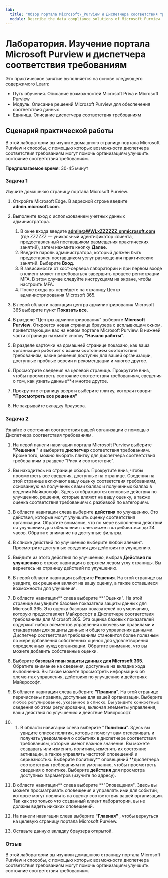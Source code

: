 ```yaml
---
lab:
  title: "Обзор портала Microsoft\_Purview и Диспетчера соответствия требованиям"
  module: Describe the data compliance solutions of Microsoft Purview
---
```


# Лаборатория. Изучение портала Microsoft Purview и диспетчера соответствия требованиям

Это практическое занятие выполняется на основе следующего содержимого Learn:

- Путь обучения. Описание возможностей Microsoft Priva и Microsoft Purview
- Модуль: Описание решений Microsoft Purview для обеспечения соответствия данных
- Единица. Описание диспетчера соответствия требованиям

## Сценарий практической работы

В этой лаборатории вы изучите домашнюю страницу портала Microsoft Purview и способы, с помощью которых возможности диспетчера соответствия требованиям могут помочь организациям улучшить состояние соответствия требованиям.

**Предполагаемое время**: 30-45 минут

### Задача 1

Изучите домашнюю страницу портала Microsoft Purview.

1. Откройте Microsoft Edge. В адресной строке введите **admin.microsoft.com**.
1. Выполните вход с использованием учетных данных администратора.
    1. В окне входа введите **admin@WWLxZZZZZZ.onmicrosoft.com** (где ZZZZZZ — уникальный идентификатор клиента, предоставленный поставщиком размещения практических занятий), затем нажмите кнопку **Далее**.
    1. Введите пароль администратора, который должен быть предоставлен поставщиком услуг размещения практических занятий. Выберите **Вход.**
    1. В зависимости от хост-сервера лаборатории и при первом входе в клиент может потребоваться завершить процесс регистрации MFA. В этом случае следуйте инструкциям на экране, чтобы настроить MFA.
    1. После входа вы перейдете на страницу Центр администрирования Microsoft 365.

1. В левой области навигации центра администрирования Microsoft 365 выберите пункт **Показать все**.

1. В разделе "Центры администрирования" выберите **Microsoft Purview**.  Откроется новая страница браузера с всплывющим окном, приветствующим вас на новом портале Microsoft Purview. В нижней части страницы нажмите кнопку **"Начало работы**".

1. В разделе карточки на домашней странице показано, как ваша организация работает с вашим состоянием соответствия требованиям, какие решения доступны для вашей организации, доступные пробные версии и рекомендации и многое другое.

1. Просмотрите сведения на целевой странице.  Прокрутите вниз, чтобы просмотреть состояние соответствия требованиям, сведения о том, как узнать данные**и многое другое.

1. Прокрутите страницу вверх и выберите плитку, которая говорит **"Просмотреть все решения"**

1. Не закрывайте вкладку браузера.

### Задача 2

Узнайте о состоянии соответствия вашей организации с помощью Диспетчера соответствия требованиям.

1. На левой панели навигации портала Microsoft Purview выберите **"Решения** " и выберите **диспетчер** соответствия требованиям.  Кроме того, можно выбрать плитку для диспетчера соответствия требованиям в разделе "Риск и соответствие".

1. Вы находитесь на странице обзора. Прокрутите вниз, чтобы просмотреть все сведения, доступные на странице.  Сведения на этой странице включают вашу оценку соответствия требованиям, основанную на полученных вами баллах и полученных баллах в ведении Майкрософт.   Здесь отображаются основные действия по улучшению, решения, которые влияют на вашу оценку, а также оценка соответствия требованиям с разбивкой по категориям.

1. В области навигации слева выберите **действия** по улучшению.  Это действия, которые могут улучшить оценку соответствия организации. Обратите внимание, что по мере выполнения действий по улучшению для обновления точек может потребоваться до 24 часов.  Обратите внимание на доступные фильтры.

1. В списке действий по улучшению выберите любой элемент.  Просмотрите доступные сведения для действия по улучшению.

1. Выйдите из этого действия по улучшению, выбрав **Действия по улучшению** в строке навигации в верхнем левом углу страницы.  Вы вернетесь на страницу действий по улучшению.

1. В левой области навигации выберите **Решения**. На этой странице вы увидите, как решения виляют на вашу оценку, а также оставшиеся возможности для улучшения.

1. В области навигации** слева выберите **"Оценки". На этой странице вы увидите базовые показатели защиты данных для Microsoft 365.  Это оценка базовых показателей по умолчанию, которую предоставляет Майкрософт в Диспетчере соответствия требованиям для Microsoft 365.  Эта оценка базовых показателей содержит набор элементов управления ключевыми правилами и стандартами для защиты данных и общего управления данными. Диспетчер соответствия требованиям становится более полезным по мере добавления собственных оценок для удовлетворения определенных нужд организации.  Обратите внимание, что вы можете добавить собственные оценки.

1. Выберите **базовый план защиты данных для Microsoft 365**.  Обратите внимание на сведения, доступные на вкладке хода выполнения. Вы также можете просмотреть информацию об элементах управления, действиях по улучшению и действиях Майкрософт.  

1. В области навигации слева выберите **"Правила**".  На этой странице перечислены правила, доступные для вашей организации. Выберите любое регулирование, указанное в списке. Вы увидите конкретные сведения об этом регулировании, включая элементы управления, ваши действия по улучшению и действие Майкрософт.

1. 1. В области навигации слева выберите **"Политики**". Здесь вы увидите список политик, которые помогут вам отслеживать и получать уведомления о событиях в диспетчере соответствия требованиям, которые имеют важное значение. Вы можете создавать или изменять политики, изменять их состояние активации, а также управлять частотой оповещений и серьезностью. Выберите политику** оповещений **диспетчера соответствия требованиям по умолчанию, чтобы просмотреть сведения о политике.  Выберите **действия** для просмотра доступных параметров (изучите по адресу).

1. В области навигации** слева выберите **"Оповещения".   Здесь вы можете просматривать оповещения и управлять ими для событий, которые могут повлиять на оценку соответствия вашей организации. Так как это только что созданный клиент лаборатории, вы не должны видеть никаких оповещений.

1. На панели навигации слева выберите **"Главная"** , чтобы вернуться на целевую страницу портала Microsoft Purview.

1. Оставьте данную вкладку браузера открытой.

### Отзыв

В этой лаборатории вы изучили домашнюю страницу портала Microsoft Purview и способы, с помощью которых возможности диспетчера соответствия требованиям могут помочь организациям улучшить состояние соответствия требованиям.
